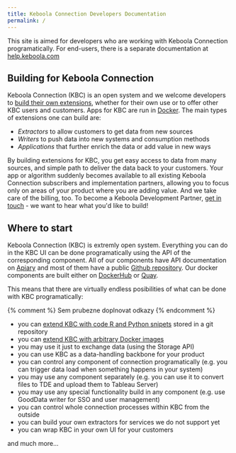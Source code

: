 ```yaml
---
title: Keboola Connection Developers Documentation
permalink: /
---
```


This site is aimed for developers who are working with Keboola Connection programatically. For end-users, there
is a separate documentation at [help.keboola.com](https://help.keboola.com)  

## Building for Keboola Connection
Keboola Connection (KBC) is an open system and we welcome developers to [build their own extensions](/extend/), whether for 
their own use or to offer other KBC users and customers. Apps for KBC are run in [Docker](/extend/). The main types of 
extensions one can build are:

- *Extractors* to allow customers to get data from new sources
- *Writers* to push data into new systems and consumption methods
- *Applications* that further enrich the data or add value in new ways

By building extensions for KBC, you get easy access to data from many sources, and simple path to 
deliver the data back to your customers. Your app or algorithm suddenly becomes available to all 
existing Keboola Connection subscribers and implementation partners, allowing you to focus only on 
areas of your product where you are adding value. And we take care of the billing, too. To become a 
Keboola Development Partner, [get in touch](http://www.keboola.com/contact/) - we want to hear 
what you'd like to build!

## Where to start
Keboola Connection (KBC) is extremly open system. Everything you can do in the KBC UI can be done 
programatically using the API of the corresponding component. All of our components have API 
documentation on [Apiary](http://docs.keboola.apiary.io/) and most of them have a 
public [Github repository](https://github.com/keboola/).
Our docker components are built either on [DockerHub](https://github.com/keboola/) 
or [Quay](https://quay.io/organization/keboola).

This means that there are virtually endless posibilities of what can be done with KBC programatically:

{% comment %} Sem prubezne doplnovat odkazy {% endcomment %}
- you can [extend KBC with code R and Python snipets](/extend/custom-science/) stored in a git repository
- you can [extend KBC with arbitrary Docker images](/extend/docker/)
- you may use it just to exchange data (using the Storage API)
- you can use KBC as a data-handling backbone for your product
- you can control any component of connection programatically (e.g. you can trigger data load when something happens in your system)
- you may use any component separately (e.g. you can use it to convert files to TDE and upload them to Tableau Server)
- you may use any special functionality build in any component (e.g. use GoodData writer for SSO and user management)  
- you can control whole connection processes within KBC from the outside
- you can build your own extractors for services we do not support yet
- you can wrap KBC in your own UI for your customers

and much more...
